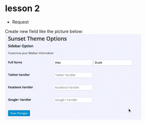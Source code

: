 # lesson 2
 - Request

Create new field like the picture below:
![Image of Yaktocat](https://github.com/comboyin/lesson_wordpress/blob/master/lession%202/img_readme/create_new_fields.png)
